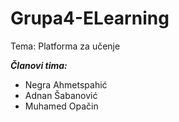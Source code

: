 # Grupa4-ELearning
Tema: Platforma za učenje

***Članovi tima:*** 

- Negra Ahmetspahić
- Adnan Šabanović
- Muhamed Opačin


